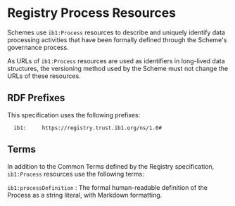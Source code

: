 # Registry Process Resources

Schemes use `ib1:Process` resources to describe and uniquely identify data processing activities that have been formally defined through the Scheme's governance process.

As URLs of `ib1:Process` resources are used as identifiers in long-lived data structures, the versioning method used by the Scheme must not change the URLs of these resources.

## RDF Prefixes

This specification uses the following prefixes:

```
  ib1:     https://registry.trust.ib1.org/ns/1.0#
```

## Terms

In addition to the Common Terms defined by the Registry specification, `ib1:Process` resources use the following terms:

`ib1:processDefinition`
: The formal human-readable definition of the Process as a string literal, with Markdown formatting.

